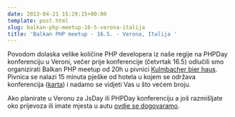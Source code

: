 ```yaml
---
date: 2013-04-21 15:29:15+00:00
template: post.html
slug: balkan-php-meetup-16-5-verona-italija
title: 'Balkan PHP meetup - 16.5. - Verona, Italija '
---
```


Povodom dolaska velike količine PHP developera iz naše regije na PHPDay
konferenciju u Veroni, večer prije konferencije (četvrtak 16.5) odlučili smo
organizirati Balkan PHP meetup od 20h u pivnici [Kulmbacher bier
haus](http://www.kbh.it/). Pivnica se nalazi 15 minuta pješke od hotela u kojem
se održava konferencija ([karta][karta]) i nadamo se vidjeti Vas u što većem
broju.

Ako planirate u Veronu za JsDay ili PHPDay konferenciju a još razmišljate oko
prijevoza ili imate mjesta u autu [ovdje se dogovaramo][dogovor].

[dogovor]: /2013/04/verona-organizacija-puta/
[karta]: http://goo.gl/maps/bg6xb